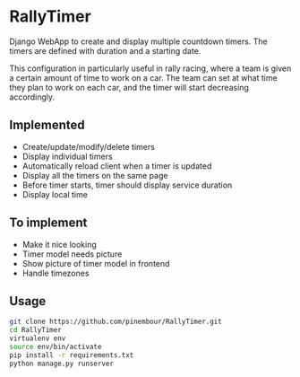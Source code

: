 # RallyTimer

Django WebApp to create and display multiple countdown timers.
The timers are defined with duration and a starting date.

This configuration in particularly useful in rally racing, where a team is given a certain amount of time to work on a car. The team can set at what time they plan to work on each car, and the timer will start decreasing accordingly.

## Implemented
- Create/update/modify/delete timers
- Display individual timers
- Automatically reload client when a timer is updated
- Display all the timers on the same page
- Before timer starts, timer should display service duration
- Display local time

## To implement
- Make it nice looking
- Timer model needs picture
- Show picture of timer model in frontend
- Handle timezones

## Usage

```bash
git clone https://github.com/pinembour/RallyTimer.git
cd RallyTimer
virtualenv env
source env/bin/activate
pip install -r requirements.txt
python manage.py runserver
```